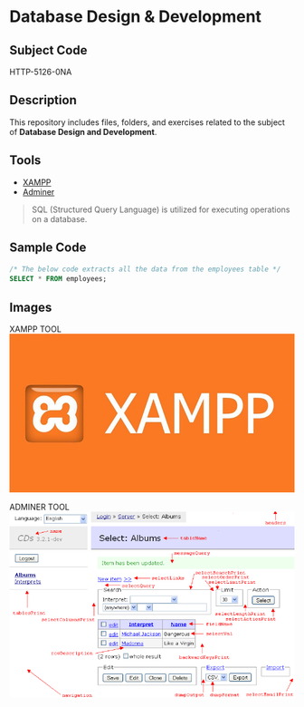 # Database Design & Development

## Subject Code

HTTP-5126-0NA

## Description

This repository includes files, folders, and exercises related to the subject of **Database Design and Development**.

## Tools

- [XAMPP](https://www.apachefriends.org/)
- [Adminer](https://www.adminer.org/)

> SQL (Structured Query Language) is utilized for executing operations on a database.

## Sample Code

```SQL
/* The below code extracts all the data from the employees table */
SELECT * FROM employees;
```

## Images
XAMPP TOOL
![XAMPP-TOOL](./images/XAMPP-img.jpg)

ADMINER TOOL
![ADMINER-TOOL](./images/adminer-img.png)
